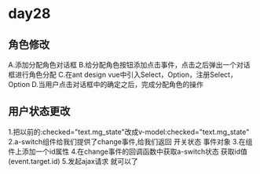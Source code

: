 # day28

## 角色修改

A.添加分配角色对话框
B.给分配角色按钮添加点击事件，点击之后弹出一个对话框进行角色分配
C.在ant design vue中引入Select，Option，注册Select，Option
D.当用户点击对话框中的确定之后，完成分配角色的操作

## 用户状态更改

1.把以前的:checked="text.mg_state"改成v-model:checked="text.mg_state"
2.a-switch组件给我们提供了change事件,给我们返回 开关状态 事件对象
3.在组件上添加一个id属性
4.在change事件的回调函数中获取a-switch状态 获取id值(event.target.id)
5.发起ajax请求 就可以了
